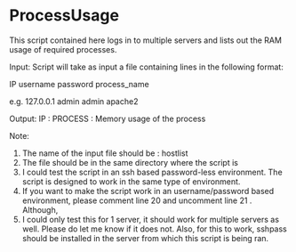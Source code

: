 # ProcessUsage
This script contained here logs in to multiple servers and lists out the RAM usage of required processes.

Input: Script will take as input a file containing lines in the following format:

IP username password process_name

e.g. 127.0.0.1 admin admin apache2

Output: IP : PROCESS : Memory usage of the process

Note:
1) The name of the input file should be : hostlist
2) The file should be in the same directory where the script is
3) I could test the script in an ssh based password-less environment. The script is designed to work in the same type of environment. 
4) If you want to make the script work in an username/password based environment, please comment line 20 and uncomment line 21 . Although, 
5) I could only test this for 1 server, it should work for multiple servers as well. Please do let me know if it does not. Also, for this to work, sshpass should be installed in the server from which this script is being ran.
